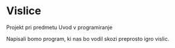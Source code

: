 # Vislice

Projekt pri predmetu Uvod v programiranje

Napisali bomo program, ki nas bo vodil skozi preprosto igro vislic.
